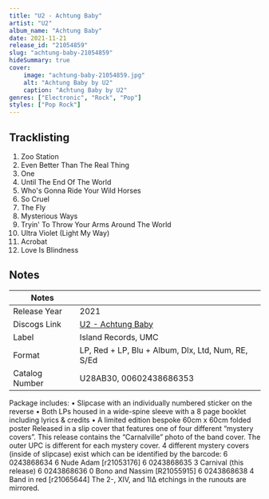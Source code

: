 ```yaml
---
title: "U2 - Achtung Baby"
artist: "U2"
album_name: "Achtung Baby"
date: 2021-11-21
release_id: "21054859"
slug: "achtung-baby-21054859"
hideSummary: true
cover:
    image: "achtung-baby-21054859.jpg"
    alt: "Achtung Baby by U2"
    caption: "Achtung Baby by U2"
genres: ["Electronic", "Rock", "Pop"]
styles: ["Pop Rock"]
---
```


## Tracklisting
1. Zoo Station 
2. Even Better Than The Real Thing
3. One
4.  Until The End Of The World
5. Who's Gonna Ride Your Wild Horses 
6. So Cruel 
7. The Fly
8. Mysterious Ways 
9. Tryin' To Throw Your Arms Around The World 
10. Ultra Violet (Light My Way)
11. Acrobat
12. Love Is Blindness



## Notes

| Notes          |             |
| ---------------| ----------- |
| Release Year   | 2021 |
| Discogs Link   | [U2 - Achtung Baby](https://www.discogs.com/release/21054859-U2-Achtung-Baby) |
| Label          | Island Records, UMC |
| Format         | LP, Red + LP, Blu + Album, Dlx, Ltd, Num, RE, S/Ed |
| Catalog Number | U28AB30, 00602438686353 |

Package includes:  • Slipcase with an individually numbered sticker on the reverse • Both LPs housed in a wide-spine sleeve with a 8 page booklet including lyrics & credits • A limited edition bespoke 60cm x 60cm folded poster  Released in a slip cover that features one of four different “mystery covers”. This release contains the “Carnalville” photo of the band cover. The outer UPC is different for each mystery cover.  4 different mystery covers (inside of slipcase) exist which can be identified by the barcode:  6 0243868634 6 Nude Adam [r21053176] 6 0243868635 3 Carnival (this release) 6 0243868636 0 Bono and Nassim [R21055915] 6 0243868638 4 Band in red [r21065644]  The 2-, XIV, and 1IΔ etchings in the runouts are mirrored.

